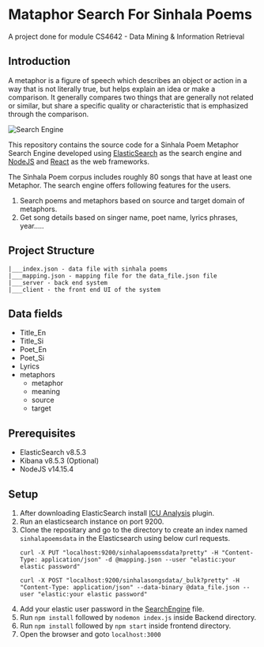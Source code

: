 # Mataphor Search For Sinhala Poems

A project done for module CS4642 - Data Mining &amp; Information Retrieval

## Introduction

A metaphor is a figure of speech which describes an object or action in a way that is not literally 
true, but helps explain an idea or make a comparison. It generally compares two things that are 
generally not related or similar, but share a specific quality or characteristic that is emphasized 
through the comparison. 

![Search Engine](image.png)

This repository contains the source code for a Sinhala Poem Metaphor Search Engine developed using [ElasticSearch](https://www.elastic.co/) as the search engine and [NodeJS](https://nodejs.org/en/) and [React](https://reactjs.org/) as the web frameworks.

The Sinhala Poem corpus includes roughly 80 songs that have at least one Metaphor. The search engine offers following features for the users.

1. Search poems and metaphors based on source and target domain of metaphors.
2. Get song details based on singer name, poet name, lyrics phrases, year.....

## Project Structure
```
|___index.json - data file with sinhala poems
|___mapping.json - mapping file for the data_file.json file
|___server - back end system
|___client - the front end UI of the system
```

## Data fields
* Title_En
* Title_Si
* Poet_En
* Poet_Si
* Lyrics
* metaphors
    * metaphor
    * meaning
    * source
    * target

## Prerequisites

* ElasticSearch v8.5.3
* Kibana v8.5.3 (Optional)
* NodeJS v14.15.4

## Setup

1. After downloading ElasticSearch install [ICU Analysis](https://www.elastic.co/guide/en/elasticsearch/plugins/current/analysis-icu.html) plugin.
2. Run an elasticsearch instance on port 9200.
3. Clone the repositary and go to the directory to create an index named `sinhalapoemsdata` in the Elasticsearch using below curl requests.
    ```
    curl -X PUT "localhost:9200/sinhalapoemssdata?pretty" -H "Content-Type: application/json" -d @mapping.json --user "elastic:your elastic password"

    curl -X POST "localhost:9200/sinhalasongsdata/_bulk?pretty" -H "Content-Type: application/json" --data-binary @data_file.json --user "elastic:your elastic password"
    ```
4. Add your elastic user password in the [SearchEngine](./Backend/SearchEngine.js) file.
5. Run `npm install` followed by `nodemon index.js` inside Backend directory.
6. Run `npm install` followed by `npm start` inside frontend directory.
7. Open the browser and goto `localhost:3000`
